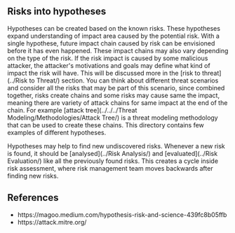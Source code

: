 ## Risks into hypotheses

Hypotheses can be created based on the known risks. These hypotheses expand understanding of impact area caused by the potential risk. With a single hypothese, future impact chain caused by risk can be envisioned before it has even happened. These impact chains may also vary depending on the type of the risk. If the risk impact is caused by some malicious attacker, the attacker's motivations and goals may define what kind of impact the risk will have. This will be discussed more in the [risk to threat](../Risk to Threat/) section. You can think about different threat scenarios and consider all the risks that may be part of this scenario, since combined together, risks create chains and some risks may cause same the impact, meaning there are variety of attack chains for same impact at the end of the chain. For example [attack tree](../../../Threat Modeling/Methodologies/Attack Tree/) is a threat modeling methodology that can be used to create these chains. This directory contains few examples of different hypotheses.

Hypotheses may help to find new undiscovered risks. Whenever a new risk is found, it should be [analysed](../Risk Analysis/) and [evaluated](../Risk Evaluation/) like all the previously found risks. This creates a cycle inside risk assessment, where risk management team moves backwards after finding new risks.

## References

<ul>
    <li>https://magoo.medium.com/hypothesis-risk-and-science-439fc8b05ffb</li>
    <li>https://attack.mitre.org/</li>
</ul>
